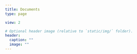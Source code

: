```yaml
---
title: Documents
type: page

view: 2

# Optional header image (relative to `static/img/` folder).
header:
  caption: ""
  image: ""
---
```


